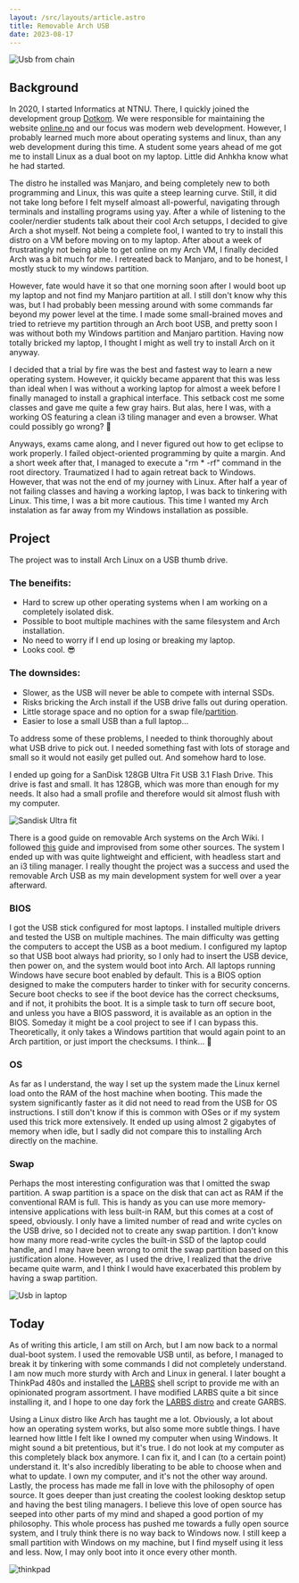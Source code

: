 ```yaml
---
layout: /src/layouts/article.astro
title: Removable Arch USB
date: 2023-08-17
---
```



![Usb from chain](/images/usbCool.jpg)

## Background
In 2020, I started Informatics at NTNU. There, I quickly joined the development group [Dotkom](https://old.online.ntnu.no/#!about/dotkom). We were responsible for maintaining the website [online.no](https://old.online.ntnu.no/) and our focus was modern web development. However, I probably learned much more about operating systems and linux, than any web development during this time. A student some years ahead of me got me to install Linux as a dual boot on my laptop. Little did Anhkha know what he had started. 

The distro he installed was Manjaro, and being completely new to both programming and Linux, this was quite a steep learning curve. Still, it did not take long before I felt myself almoast all-powerful, navigating through terminals and installing programs using yay. After a while of listening to the cooler/nerdier students talk about their cool Arch setupps, I decided to give Arch a shot myself. Not being a complete fool, I wanted to try to install this distro on a VM before moving on to my laptop. After about a week of frustratingly not being able to get online on my Arch VM, I finally decided Arch was a bit much for me. I retreated back to Manjaro, and to be honest, I mostly stuck to my windows partition.

However, fate would have it so that one morning soon after I would boot up my laptop and not find my Manjaro partition at all. I still don't know why this was, but I had probably been messing around with some commands far beyond my power level at the time. I made some small-brained moves and tried to retrieve my partition through an Arch boot USB, and pretty soon I was without both my Windows partition and Manjaro partition. Having now totally bricked my laptop, I thought I might as well try to install Arch on it anyway.

I decided that a trial by fire was the best and fastest way to learn a new operating system. However, it quickly became apparent that this was less than ideal when I was without a working laptop for almost a week before I finally managed to install a graphical interface. This setback cost me some classes and gave me quite a few gray hairs. But alas, here I was, with a working OS featuring a clean i3 tiling manager and even a browser. What could possibly go wrong? 🥴

Anyways, exams came along, and I never figured out how to get eclipse to work properly. I failed object-oriented programming by quite a margin. And a short week after that, I managed to execute a "rm * -rf" command in the root directory. Traumatized I had to again retreat back to Windows. However, that was not the end of my journey with Linux. After half a year of not failing classes and having a working laptop, I was back to tinkering with Linux. This time, I was a bit more cautious. This time I wanted my Arch instalation as far away from my Windows installation as possible.

## Project
The project was to install Arch Linux on a USB thumb drive.

### The beneifits:
- Hard to screw up other operating systems when I am working on a completely isolated disk.
- Possible to boot multiple machines with the same filesystem and Arch installation.
- No need to worry if I end up losing or breaking my laptop.
- Looks cool. 😎

### The downsides:
- Slower, as the USB will never be able to compete with internal SSDs.
- Risks bricking the Arch install if the USB drive falls out during operation.
- Little storage space and no option for a swap file/[partition](#swap).
- Easier to lose a small USB than a full laptop...

To address some of these problems, I needed to think thoroughly about what USB drive to pick out. I needed something fast with lots of storage and small so it would not easily get pulled out. And somehow hard to lose.

I ended up going for a SanDisk 128GB Ultra Fit USB 3.1 Flash Drive. This drive is fast and small. It has 128GB, which was more than enough for my needs. It also had a small profile and therefore would sit almost flush with my computer.

![Sandisk Ultra fit](/images/sandisk.jpg)

There is a good guide on removable Arch systems on the Arch Wiki. I followed [this](https://wiki.archlinux.org/title/Install_Arch_Linux_on_a_removable_medium) guide and improvised from some other sources. The system I ended up with was quite lightweight and efficient, with headless start and an i3 tiling manager. I really thought the project was a success and used the removable Arch USB as my main development system for well over a year afterward.

### BIOS
I got the USB stick configured for most laptops. I installed multiple drivers and tested the USB on multiple machines. The main difficulty was getting the computers to accept the USB as a boot medium. I configured my laptop so that USB boot always had priority, so I only had to insert the USB device, then power on, and the system would boot into Arch. All laptops running Windows have secure boot enabled by default. This is a BIOS option designed to make the computers harder to tinker with for security concerns. Secure boot checks to see if the boot device has the correct checksums, and if not, it prohibits the boot. It is a simple task to turn off secure boot, and unless you have a BIOS password, it is available as an option in the BIOS. Someday it might be a cool project to see if I can bypass this. Theoretically, it only takes a Windows partition that would again point to an Arch partition, or just import the checksums. I think... 🤔

### OS
As far as I understand, the way I set up the system made the Linux kernel load onto the RAM of the host machine when booting. This made the system significantly faster as it did not need to read from the USB for OS instructions. I still don't know if this is common with OSes or if my system used this trick more extensively. It ended up using almost 2 gigabytes of memory when idle, but I sadly did not compare this to installing Arch directly on the machine.

### Swap
Perhaps the most interesting configuration was that I omitted the swap partition. A swap partition is a space on the disk that can act as RAM if the conventional RAM is full. This is handy as you can use more memory-intensive applications with less built-in RAM, but this comes at a cost of speed, obviously. I only have a limited number of read and write cycles on the USB drive, so I decided not to create any swap partition. I don't know how many more read-write cycles the built-in SSD of the laptop could handle, and I may have been wrong to omit the swap partition based on this justification alone. However, as I used the drive, I realized that the drive became quite warm, and I think I would have exacerbated this problem by having a swap partition.

![Usb in laptop](/images/usb.jpg)

## Today
As of writing this article, I am still on Arch, but I am now back to a normal dual-boot system. I used the removable USB until, as before, I managed to break it by tinkering with some commands I did not completely understand. I am now much more sturdy with Arch and Linux in general. I later bought a ThinkPad 480s and installed the [LARBS](https://larbs.xyz/) shell script to provide me with an opinionated program assortment. I have modified LARBS quite a bit since installing it, and I hope to one day fork the [LARBS distro](https://github.com/LukeSmithxyz/LARBS) and create GARBS.

Using a Linux distro like Arch has taught me a lot. Obviously, a lot about how an operating system works, but also some more subtle things. I have learned how little I felt like I owned my computer when using Windows. It might sound a bit pretentious, but it's true. I do not look at my computer as this completely black box anymore. I can fix it, and I can (to a certain point) understand it. It's also incredibly liberating to be able to choose when and what to update. I own my computer, and it's not the other way around. Lastly, the process has made me fall in love with the philosophy of open source. It goes deeper than just creating the coolest looking desktop setup and having the best tiling managers. I believe this love of open source has seeped into other parts of my mind and shaped a good portion of my philosophy. This whole process has pushed me towards a fully open source system, and I truly think there is no way back to Windows now. I still keep a small partition with Windows on my machine, but I find myself using it less and less. Now, I may only boot into it once every other month.

![thinkpad](/images/thinkpad.jpg)